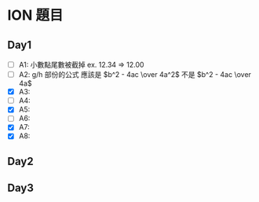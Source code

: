 # ION 題目

## Day1
- [ ] A1: 小數點尾數被截掉 ex. 12.34 => 12.00
- [ ] A2: g/h 部份的公式 應該是 $b^2 - 4ac \over 4a^2$ 不是 $b^2 - 4ac \over 4a$
- [x] A3:
- [ ] A4: 
- [x] A5:
- [ ] A6: 
- [x] A7:
- [x] A8:
## Day2
## Day3
